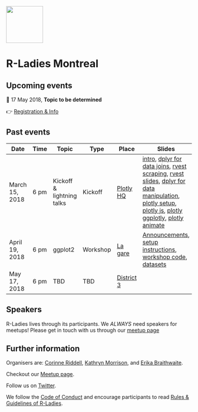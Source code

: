
<img src="https://github.com/rladies/starter-kit/blob/master/logo/R-LadiesGlobal_RBG_online_LogoWithText_Horizontal.png" data-canonical-src="https://github.com/rladies/starter-kit/blob/master/logo/R-LadiesGlobal_RBG_online_LogoWithText_Horizontal.png" height="100" />

# R-Ladies Montreal

## Upcoming events
:date: 17 May 2018, **Topic to be determined** 

:point_right: [Registration & Info](https://www.meetup.com/rladies-montreal/events/fxvxlpyxgbzb/)  

## Past events
| Date  | Time  | Topic  | Type  | Place  | Slides  |
|---|---|---|---|---|---|
| March 15, 2018 | 6 pm  | Kickoff & lightning talks  | Kickoff  | [Plotly HQ](https://goo.gl/maps/xCipeSaBddG2)   | [intro](https://github.com/rladies/meetup-presentations_montreal/blob/master/20180315_Kickoff/rladies_intro.pdf), [dplyr for data joins](https://github.com/rladies/meetup-presentations_montreal/blob/master/20180315_Kickoff/joining.pdf), [rvest scraping](https://github.com/rladies/meetup-presentations_montreal/blob/master/20180315_Kickoff/rvest-scraping.R), [rvest slides](https://github.com/rladies/meetup-presentations_montreal/blob/master/20180315_Kickoff/rvest-slides.pdf), [dplyr for data manipulation](https://github.com/rladies/meetup-presentations_montreal/blob/master/20180315_Kickoff/intro-to-dplyr.md), [plotly setup](https://github.com/rladies/meetup-presentations_montreal/blob/master/20180315_Kickoff/plotly_setup-ex.R), [plotly js](https://github.com/rladies/meetup-presentations_montreal/blob/master/20180315_Kickoff/plotly_js-ex.R), [plotly ggplotly](https://github.com/rladies/meetup-presentations_montreal/blob/master/20180315_Kickoff/plotly_ggplotly-ex.R), [plotly animate](https://github.com/rladies/meetup-presentations_montreal/blob/master/20180315_Kickoff/plotly_animate-ex.R)|
| April 19, 2018 | 6 pm | ggplot2 | Workshop | [La gare](https://goo.gl/maps/Cai6NXkMd5B2) | [Announcements](https://docs.google.com/document/d/1dcwCYhlmb1EDHl-XCbtb_Mcr3yp-tGRluQWhCJ82w5M/edit?usp=sharing), [setup instructions](https://github.com/rladies/meetup-presentations_montreal/blob/master/20180419_ggplot/setup.md), [workshop code](https://github.com/rladies/meetup-presentations_montreal/blob/master/20180419_ggplot/Code/Workshop.R), [datasets](https://github.com/rladies/meetup-presentations_montreal/blob/master/20180419_ggplot/Data) |
| May 17, 2018 | 6 pm | TBD | TBD | [District 3](https://goo.gl/maps/hjFywveKB7k) | |

## Speakers
R-Ladies lives through its participants. We *ALWAYS* need speakers for meetups! Please get in touch with us through our [meetup page](https://www.meetup.com/rladies-montreal/)

## Further information
Organisers are: [Corinne Riddell](corinneriddell.com), [Kathryn Morrison](https://www.precision-analytics.ca/ourteam/), and [Erika Braithwaite](https://www.precision-analytics.ca/ourteam/).

Checkout our [Meetup page](https://www.meetup.com/rladies-montreal/).

Follow us on [Twitter](https://twitter.com/RLadiesMTL).

We follow the [Code of Conduct](https://github.com/rladies/starter-kit/wiki/Code-of-Conduct) and encourage participants to read [Rules & Guidelines of R-Ladies](https://github.com/rladies/starter-kit/blob/master/R-Ladies_RulesGuidelines.pdf).
